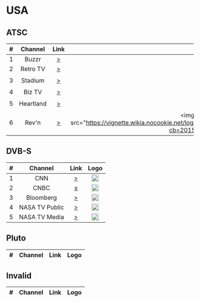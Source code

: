 <h1>USA</h1>

<h2>ATSC</h2>

| #   | Channel        | Link  | Logo |
|:---:|:--------------:|:-----:|:-----:
| 1   | Buzzr          | [>](https://buzzrota-web.amagi.tv/playlist480.m3u8) | <img height="20" src="https://i.imgur.com/VihFt5p.png"/> |
| 2   | Retro TV       | [>](https://bcovlive-a.akamaihd.net/5e531be3ed6c41229b2af2d9bffba88d/us-east-1/6183977686001/profile_1/chunklist.m3u8) | <img height="20" src="#" />| 
| 3   | Stadium        | [>](https://bcovlive-a.akamaihd.net/e64d564b9275484f85981d8c146fb915/us-east-1/5994000126001/profile_1/976f34cf5a614518b7b539cbf9812080/chunklist_ssaiV.m3u8) | <img height="30" src="https://static.wikia.nocookie.net/logopedia/images/e/ec/Stadium_logo_2017.svg/revision/latest/scale-to-width-down/250?cb=20190603015712"/> |
| 4   | Biz TV         | [>](https://thegateway.app/BizTV/BizTV-Tones/chunks.m3u8?nimblesessionid=94690008) | <img height="20" src="https://i.imgur.com/cbGvXyF.jpg"/> |
| 5   | Heartland      | [>](https://bcovlive-a.akamaihd.net/1ad942d15d9643bea6d199b729e79e48/us-east-1/6183977686001/profile_1/chunklist.m3u8) |  <img height="30" src="https://vignette4.wikia.nocookie.net/logopedia/images/5/5e/HeartlandTVLogo.jpg/revision/latest?cb=20131026221410" />|
| 6   | Rev'n          | [>](https://bcovlive-a.akamaihd.net/a71236fdda1747999843bd3d55bdd6fa/us-east-1/6183977686001/profile_1/chunklist.m3u8) | <img height="30" src="https://vignette.wikia.nocookie.net/logopedia/images/6/6c/Rev'n_logo.png/revision/latest?cb=20150417190048'/> | 


<h2>DVB-S</h2>

| #   | Channel        | Link  | Logo |
|:---:|:--------------:|:-----:|:-----:
| 1   | CNN            | [>](https://cnn-cnninternational-1-de.samsung.wurl.com/manifest/playlist.m3u8) | <img height="20" src="https://i.imgur.com/vyrc1I1.png"/> |
| 2   | CNBC           | [x]() | <img height="20" src="https://i.imgur.com/BTasyOy.png"/> |
| 3   | Bloomberg      | [>](https://cdn-videos.akamaized.net/btv/desktop/akamai/us/live/primary.m3u8) | <img height="20" src="https://i.imgur.com/VnCcH73.png"/> |
| 4   | NASA TV Public | [>](https://ntv1.akamaized.net/hls/live/2014075/NASA-NTV1-HLS/master_2000.m3u8) | <img height="20" src="https://i.imgur.com/rmyfoOI.png"/> |  
| 5   | NASA TV Media  | [>](https://ntv2.akamaized.net/hls/live/2013923/NASA-NTV2-HLS/master.m3u8) | <img height="20" src="https://i.imgur.com/rmyfoOI.png"/> |

<h2>Pluto</h2>

| #   | Channel        | Link  | Logo |
|:---:|:--------------:|:-----:|:-----:

<h2>Invalid</h2>

| #   | Channel        | Link  | Logo |
|:---:|:--------------:|:-----:|:-----:
